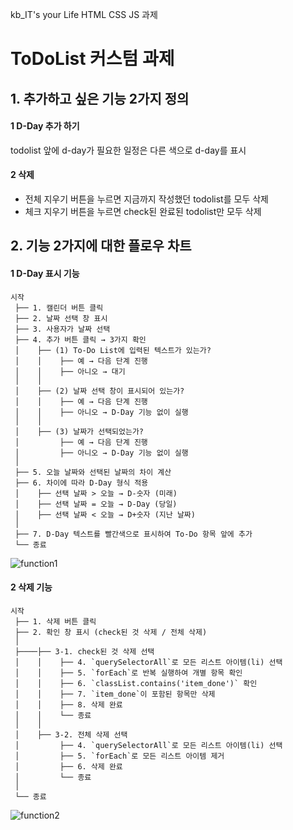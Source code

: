 kb_IT's your Life HTML CSS JS 과제

# ToDoList 커스텀 과제

## 1. 추가하고 싶은 기능 2가지 정의

#### 1 D-Day 추가 하기

todolist 앞에 d-day가 필요한 일정은 다른 색으로 d-day를 표시

#### 2 삭제

- 전체 지우기 버튼을 누르면 지금까지 작성했던 todolist를 모두 삭제
- 체크 지우기 버튼을 누르면 check된 완료된 todolist만 모두 삭제

## 2. 기능 2가지에 대한 플로우 차트

#### 1 D-Day 표시 기능

```plaintext
시작
 ├── 1. 캘린더 버튼 클릭
 ├── 2. 날짜 선택 창 표시
 ├── 3. 사용자가 날짜 선택
 ├── 4. 추가 버튼 클릭 → 3가지 확인
 │    ├── (1) To-Do List에 입력된 텍스트가 있는가?
 │    │    ├── 예 → 다음 단계 진행
 │    │    ├── 아니오 → 대기
 │    │
 │    ├── (2) 날짜 선택 창이 표시되어 있는가?
 │    │    ├── 예 → 다음 단계 진행
 │    │    ├── 아니오 → D-Day 기능 없이 실행
 │    │
 │    ├── (3) 날짜가 선택되었는가?
 │         ├── 예 → 다음 단계 진행
 │         ├── 아니오 → D-Day 기능 없이 실행
 │
 ├── 5. 오늘 날짜와 선택된 날짜의 차이 계산
 ├── 6. 차이에 따라 D-Day 형식 적용
 │    ├── 선택 날짜 > 오늘 → D-숫자 (미래)
 │    ├── 선택 날짜 = 오늘 → D-Day (당일)
 │    ├── 선택 날짜 < 오늘 → D+숫자 (지난 날짜)
 │
 ├── 7. D-Day 텍스트를 빨간색으로 표시하여 To-Do 항목 앞에 추가
 └── 종료
```

![function1](https://github.com/user-attachments/assets/66ab8171-9906-4826-aa99-ae745d5088ca)

#### 2 삭제 기능

```plaintext
시작
 ├── 1. 삭제 버튼 클릭
 ├── 2. 확인 창 표시 (check된 것 삭제 / 전체 삭제)
 │
 ├────├── 3-1. check된 것 삭제 선택
 │    │    ├── 4. `querySelectorAll`로 모든 리스트 아이템(li) 선택
 │    │    ├── 5. `forEach`로 반복 실행하여 개별 항목 확인
 │    │    ├── 6. `classList.contains('item_done')` 확인
 │    │    ├── 7. `item_done`이 포함된 항목만 삭제
 │    │    ├── 8. 삭제 완료
 │    │    └── 종료
 │    │
 │    ├── 3-2. 전체 삭제 선택
 │         ├── 4. `querySelectorAll`로 모든 리스트 아이템(li) 선택
 │         ├── 5. `forEach`로 모든 리스트 아이템 제거
 │         ├── 6. 삭제 완료
 │         └── 종료
 │
 └── 종료
```

![function2](https://github.com/user-attachments/assets/e2e2b91e-9805-4089-97d6-a3b7114f1466)
